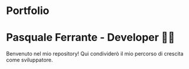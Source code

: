 # Portfolio
# Pasquale Ferrante - Developer 👨‍💻
Benvenuto nel mio repository! Qui condividerò il mio percorso di crescita come sviluppatore.
